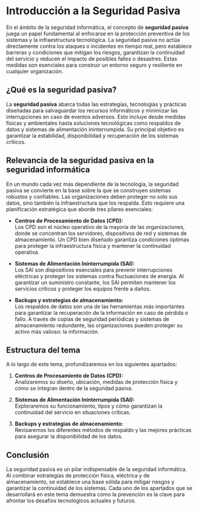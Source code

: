 # Introducción a la Seguridad Pasiva

En el ámbito de la seguridad informática, el concepto de **seguridad pasiva** juega un papel fundamental al enfocarse en la protección preventiva de los sistemas y la infraestructura tecnológica. La seguridad pasiva no actúa directamente contra los ataques o incidentes en tiempo real, pero establece barreras y condiciones que mitigan los riesgos, garantizan la continuidad del servicio y reducen el impacto de posibles fallos o desastres. Estas medidas son esenciales para construir un entorno seguro y resiliente en cualquier organización.

## ¿Qué es la seguridad pasiva?

La **seguridad pasiva** abarca todas las estrategias, tecnologías y prácticas diseñadas para salvaguardar los recursos informáticos y minimizar las interrupciones en caso de eventos adversos. Esto incluye desde medidas físicas y ambientales hasta soluciones tecnológicas como respaldos de datos y sistemas de alimentación ininterrumpida. Su principal objetivo es garantizar la estabilidad, disponibilidad y recuperación de los sistemas críticos.

## Relevancia de la seguridad pasiva en la seguridad informática

En un mundo cada vez más dependiente de la tecnología, la seguridad pasiva se convierte en la base sobre la que se construyen sistemas robustos y confiables. Las organizaciones deben proteger no solo sus datos, sino también la infraestructura que los respalda. Esto requiere una planificación estratégica que aborde tres pilares esenciales:

- **Centros de Procesamiento de Datos (CPD):**  
  Los CPD son el núcleo operativo de la mayoría de las organizaciones, donde se concentran los servidores, dispositivos de red y sistemas de almacenamiento. Un CPD bien diseñado garantiza condiciones óptimas para proteger la infraestructura física y mantener la continuidad operativa.

- **Sistemas de Alimentación Ininterrumpida (SAI):**  
  Los SAI son dispositivos esenciales para prevenir interrupciones eléctricas y proteger los sistemas contra fluctuaciones de energía. Al garantizar un suministro constante, los SAI permiten mantener los servicios críticos y proteger los equipos frente a daños.

- **Backups y estrategias de almacenamiento:**  
  Los respaldos de datos son una de las herramientas más importantes para garantizar la recuperación de la información en caso de pérdida o fallo. A través de copias de seguridad periódicas y sistemas de almacenamiento redundante, las organizaciones pueden proteger su activo más valioso: la información.

## Estructura del tema

A lo largo de este tema, profundizaremos en los siguientes apartados:

1. **Centros de Procesamiento de Datos (CPD):**  
   Analizaremos su diseño, ubicación, medidas de protección física y cómo se integran dentro de la seguridad pasiva.

2. **Sistemas de Alimentación Ininterrumpida (SAI):**  
   Exploraremos su funcionamiento, tipos y cómo garantizan la continuidad del servicio en situaciones críticas.

3. **Backups y estrategias de almacenamiento:**  
   Revisaremos los diferentes métodos de respaldo y las mejores prácticas para asegurar la disponibilidad de los datos.

## Conclusión

La seguridad pasiva es un pilar indispensable de la seguridad informática. Al combinar estrategias de protección física, eléctrica y de almacenamiento, se establece una base sólida para mitigar riesgos y garantizar la continuidad de los sistemas. Cada uno de los apartados que se desarrollará en este tema demuestra cómo la prevención es la clave para afrontar los desafíos tecnológicos actuales y futuros.

